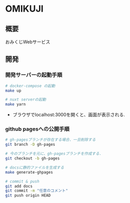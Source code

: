 # OMIKUJI

## 概要

おみくじWebサービス


## 開発

### 開発サーバーの起動手順

```sh
# docker-compose の起動
make up

# nuxt serverの起動
make yarn
```

* ブラウザでlocalhost:3000を開くと、画面が表示される.


### github pagesへの公開手順

```sh
# gh-pagesブランチが存在する場合、一旦削除する
git branch -D gh-pages

# 今のブランチを元に、gh-pagesブランチを作成する.
git checkout -b gh-pages

# docsに静的ファイルを生成する
make generate-ghpages

# commit & push
git add docs
git commit -m "任意のコメント"
git push origin HEAD
```
